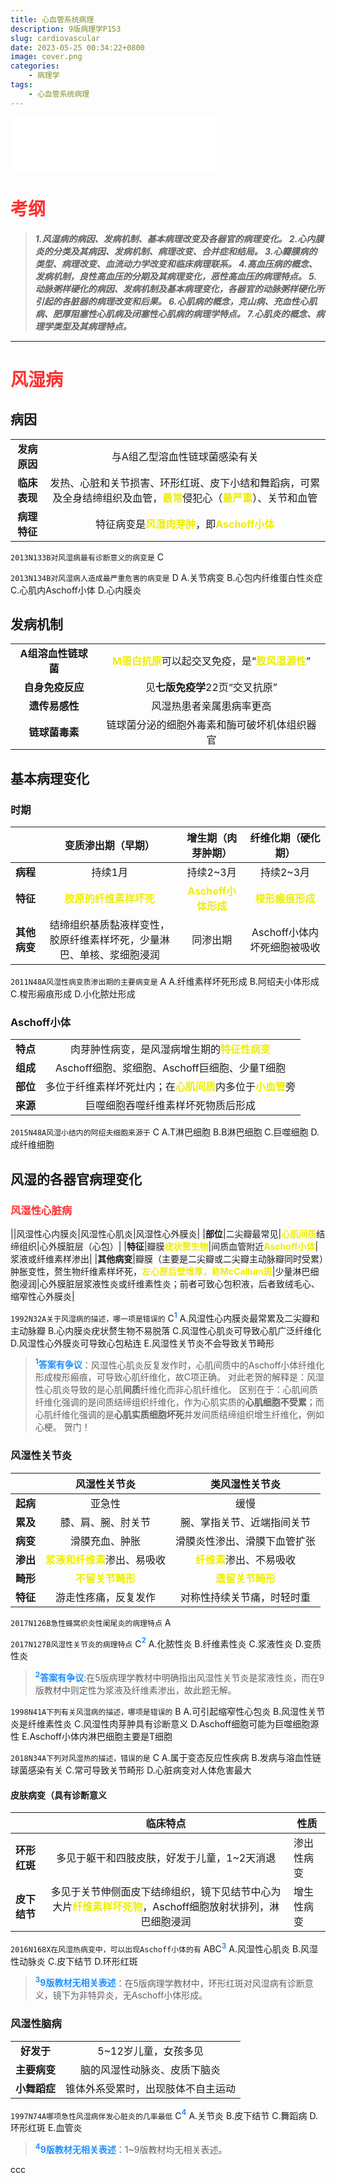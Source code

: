 ```yaml
---
title: 心血管系统病理
description: 9版病理学P153
slug: cardiovascular
date: 2023-05-25 00:34:22+0800
image: cover.png
categories:
    - 病理学
tags:
    - 心血管系统病理
---
```

<script type="text/javascript">alert("病理还得看贺银成。贺门！");</script>
<iframe frameborder="no" border="0" marginwidth="0" marginheight="0" width=330 height=86 src="//music.163.com/outchain/player?type=2&id=857881&auto=0&height=66"></iframe>

# <font color=#ff3030 >**考纲**</font>
>***1.风湿病的病因、发病机制、基本病理改变及各器官的病理变化。
2.心内膜炎的分类及其病因、发病机制、病理改变、合并症和结局。
3.心瓣膜病的类型、病理改变、血流动力学改变和临床病理联系。
4.高血压病的概念、发病机制，良性高血压的分期及其病理变化，恶性高血压的病理特点。
5.动脉粥样硬化的病因、发病机制及基本病理变化，各器官的动脉粥样硬化所引起的各脏器的病理改变和后果。
6.心肌病的概念，克山病、充血性心肌病、肥厚阻塞性心肌病及闭塞性心肌病的病理学特点。
7.心肌炎的概念、病理学类型及其病理特点。***
***
# <font color=#ff3030 >**风湿病**</font>
## 病因
|||
|:--:|:--:|
|**发病原因**|与A组乙型溶血性链球菌感染有关|
|**临床表现**|发热、心脏和关节损害、环形红斑、皮下小结和舞蹈病，可累及全身结缔组织及血管，<font color=#eeee00>**最常**</font>侵犯心（<font color=#eeee00>**最严重**</font>）、关节和血管|
|**病理特征**|特征病变是<font color=#eeee00>**风湿肉芽肿**</font>，即<font color=#eeee00>**Aschoff小体**</font>|

`2013N133B对风湿病最有诊断意义的病变是` C

`2013N134B对风湿病人造成最严重危害的病变是` D
A.关节病变
B.心包内纤维蛋白性炎症
C.心肌内Aschoff小体
D.心内膜炎

## 发病机制
|||
|:--:|:--:|
|**A组溶血性链球菌**|<font color=#eeee00>**M蛋白抗原**</font>可以起交叉免疫，是“<font color=#eeee00>**致风湿源性**</font>”|
|**自身免疫反应**|见**七版免疫学**22页“交叉抗原”|
|**遗传易感性**|风湿热患者亲属患病率更高|
|**链球菌毒素**|链球菌分泌的细胞外毒素和酶可破坏机体组织器官|

## 基本病理变化
### 时期
||变质渗出期（早期）|增生期（肉芽肿期）|纤维化期（硬化期）|
|:--:|:--:|:--:|:--:|
|**病程**|持续1月|持续2~3月|持续2~3月|
|**特征**|<font color=#eeee00>**胶原的纤维素样坏死**</font>|<font color=#eeee00>**Aschoff小体形成**</font>|<font color=#eeee00>**梭形瘢痕形成**</font>|
|**其他病变**|结缔组织基质黏液样变性，胶原纤维素样坏死，少量淋巴、单核、浆细胞浸润|同渗出期|Aschoff小体内坏死细胞被吸收|

`2011N48A风湿性病变质渗出期的主要病变是` A
A.纤维素样坏死形成
B.阿绍夫小体形成
C.梭形瘢痕形成
D.小化脓灶形成

### Aschoff小体
|||
|:--:|:--:|
|**特点**|肉芽肿性病变，是风湿病增生期的<font color=#eeee00>**特征性病变**</font>|
|**组成**|Aschoff细胞、浆细胞、Aschoff巨细胞、少量T细胞|
|**部位**|多位于纤维素样坏死灶内；在<font color=#eeee00>**心肌间质**</font>内多位于<font color=#eeee00>**小血管**</font>旁|
|**来源**|巨噬细胞吞噬纤维素样坏死物质后形成|

`2015N48A风湿小结内的阿绍夫细胞来源于` C
A.T淋巴细胞
B.B淋巴细胞
C.巨噬细胞
D.成纤维细胞

## 风湿的各器官病理变化
### <font color=#ff3030 >**风湿性心脏病**</font>
||风湿性心内膜炎|风湿性心肌炎|风湿性心外膜炎|
|**部位**|二尖瓣最常见|<font color=#eeee00>**心肌间质**</font>结缔组织|心外膜脏层（心包）|
|**特征**|瓣膜<font color=#eeee00>**疣状赘生物**</font>|间质血管附近<font color=#eeee00>**Aschoff小体**</font>|浆液或纤维素样渗出|
|**其他病变**|瓣膜（主要是二尖瓣或二尖瓣主动脉瓣同时受累）肿胀变性，赘生物纤维素样坏死，<font color=#eeee00>**左心房后壁增厚，称McCallum斑**</font>|少量淋巴细胞浸润|心外膜脏层浆液性炎或纤维素性炎；前者可致心包积液，后者致绒毛心、缩窄性心外膜炎|

`1992N32A关于风湿病的描述，哪一项是错误的` C<font color=#1e90ff>**<sup>1</sup>**</font>
A.风湿性心内膜炎最常累及二尖瓣和主动脉瓣
B.心内膜炎疣状赘生物不易脱落
C.风湿性心肌炎可导致心肌广泛纤维化
D.风湿性心外膜炎可导致心包粘连
E.风湿性关节炎不会导致关节畸形

><font color=#1e90ff>**<sup>1</sup>答案有争议**</font>：风湿性心肌炎反复发作时，心肌间质中的Aschoff小体纤维化形成梭形瘢痕，可导致心肌纤维化，故C项正确。
>对此老贺的解释是：风湿性心肌炎导致的是心肌**间质**纤维化而非心肌纤维化。
>区别在于：心肌间质纤维化强调的是间质结缔组织纤维化，作为心肌实质的**心肌细胞不受累**；而心肌纤维化强调的是**心肌实质细胞坏死**并发间质结缔组织增生纤维化，例如心梗。
>贺门！

### 风湿性关节炎

||风湿性关节炎|类风湿性关节炎|
|:--:|:--:|:--:|
|**起病**|亚急性|缓慢|
|**累及**|膝、肩、腕、肘关节|腕、掌指关节、近端指间关节|
|**病变**|滑膜充血、肿胀|滑膜炎性渗出、滑膜下血管扩张|
|**渗出**|<font color=#eeee00>**浆液和纤维素**</font>渗出、易吸收|<font color=#eeee00>**纤维素**</font>渗出、不易吸收|
|**畸形**|<font color=#eeee00>**不留关节畸形**</font>|<font color=#eeee00>**遗留关节畸形**</font>|
|**特征**|游走性疼痛，反复发作|对称性持续关节痛，时轻时重|

`2017N126B急性蜂窝织炎性阑尾炎的病理特点` A

`2017N127B风湿性关节炎的病理特点` C<font color=#1e90ff>**<sup>2</sup>**</font>
A.化脓性炎
B.纤维素性炎
C.浆液性炎
D.变质性炎

><font color=#1e90ff>**<sup>2</sup>答案有争议**</font>:在5版病理学教材中明确指出风湿性关节炎是浆液性炎，而在9版教材中则定性为浆液及纤维素渗出，故此题无解。

`1998N41A下列有关风湿病的描述，哪项是错误的` B
A.可引起缩窄性心包炎
B.风湿性关节炎是纤维素性炎
C.风湿性肉芽肿具有诊断意义
D.Aschoff细胞可能为巨噬细胞源性
E.Aschoff小体内淋巴细胞主要是T细胞

`2018N34A下列对风湿热的描述，错误的是` C
A.属于变态反应性疾病
B.发病与溶血性链球菌感染有关
C.常可导致关节畸形
D.心脏病变对人体危害最大

#### 皮肤病变（具有诊断意义

|              |                           临床特点                           | 性质       |
| ------------ | :----------------------------------------------------------: | ---------- |
| **环形红斑** |         多见于躯干和四肢皮肤，好发于儿童，1~2天消退          | 渗出性病变 |
| **皮下结节** | 多见于关节伸侧面皮下结缔组织，镜下见结节中心为大片<font color=#eeee00>**纤维素样坏死物**</font>，Aschoff细胞放射状排列，淋巴细胞浸润 | 增生性病变 |

`2016N168X在风湿热病变中，可以出现Aschoff小体的有` ABC<font color=#1e90ff>**<sup>3</sup>**</font>
A.风湿性心肌炎
B.风湿性动脉炎
C.皮下结节
D.环形红斑

><font color=#1e90ff>**<sup>3</sup>9版教材无相关表述**</font>：在5版病理学教材中，环形红斑对风湿病有诊断意义，镜下为非特异炎，无Aschoff小体形成。

### 风湿性脑病

|              |                                    |
|:--:|:--:|
| **好发于**   | 5~12岁儿童，女孩多见               |
| **主要病变** | 脑的风湿性动脉炎、皮质下脑炎       |
| **小舞蹈症** | 锥体外系受累时，出现肢体不自主运动 |

`1997N74A哪项急性风湿病伴发心脏炎的几率最低` C<font color=#1e90ff>**<sup>4</sup>**</font>
A.关节炎
B.皮下结节
C.舞蹈病
D.环形红斑
E.血管炎

><font color=#1e90ff>**<sup>4</sup>9版教材无相关表述**</font>：1~9版教材均无相关表述。

<style>
  .heimu {
      .heimu, .heimu a, a .heimu, .heimu a.new {
      background-color: #252525;
      color: #252525;
      text-shadow: none;
  }
  .heimu:hover, .heimu:active,
  .heimu:hover .heimu, .heimu:active .heimu {
      color: white !important;
  }
 .heimu:hover a, a:hover .heimu,
 .heimu:active a, a:active .heimu {
     color: lightblue !important;
 }
 .heimu:hover .new, .heimu .new:hover, .new:hover .heimu,
 .heimu:active .new, .heimu .new:active, .new:active .heimu {
     color: #BA0000 !important;
 }
  }
</style>
<span class="heimu" title="bbb">ccc</span>

